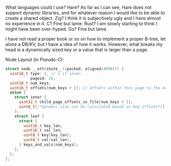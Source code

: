 What languages could I use? Hare? As far as I can see, Hare does not support dynamic libraries, and for whatever reason I would like to be able to create a shared object. Zig? I think it is subjectively ugly and I have almost no experience in it. C? Fine but lame. Rust? I am slowly starting to think I might have been over-hyped. Go? Fine but lame.

I have not read a proper book or so on how to implement a proper B-tree, let alone a DB/KV, but I have a idea of how it works. However, what breaks my head is a dynamically sized key or a value that is larger than a page.


Node Layout (in Pseudo-C):
```c
struct node __attribute__((packed, aligned(4096))) {
  uint16_t type: 1, // 1 if inner.
           pageid: 15;
  uint16_t num_keys;
  uint16_t offsets[num_keys + 1]; // offsets within this page to the keys or KV pairs
  union {
    struct inner {
      uint32_t child_page_offsets_in_file[num_keys + 1];
      uint8_t[/*dynamic size can be calculated based on key_offsets*/] keys[num_keys];
    };
    struct leaf {
      struct {
        uint16_t key_len;
        uint16_t val_len;
        uint8_t key[key_len];
        uint8_t val[val_len];
      } keys_and_vals[num_keys];
    };
  };
};
```


